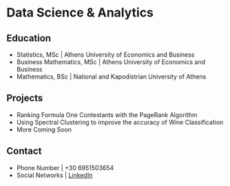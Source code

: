# Data Science & Analytics 

## Education
- Statistics, MSc | Athens University of Economics and Business
- Business Mathematics, MSc | Athens University of Economics and Business
- Mathematics, BSc | National and Kapodistrian University of Athens

## Projects
- Ranking Formula One Contestants with the PageRank Algorithm
- Using Spectral Clustering to improve the accuracy of Wine Classification
- More Coming Soon

## Contact
- Phone Number | +30 6951503654
- Social Networks | [LinkedIn]([https://www.linkedin.com/in/dimitris-bouttner/)
